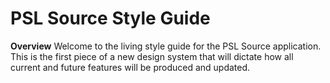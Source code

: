 # PSL Source Style Guide

**Overview**
 Welcome to the living style guide for the PSL Source application. This is the first piece of a new design system that will dictate how all current and future features will be produced and updated.
